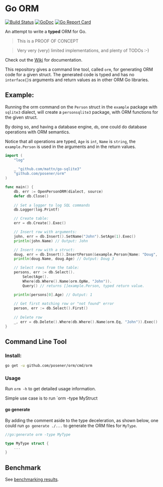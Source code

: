 # Go ORM

[![Build Status](https://travis-ci.org/posener/orm.svg?branch=master)](https://travis-ci.org/posener/orm)
[![GoDoc](https://godoc.org/github.com/posener/orm?status.svg)](http://godoc.org/github.com/posener/orm)
[![Go Report Card](https://goreportcard.com/badge/github.com/posener/orm)](https://goreportcard.com/report/github.com/posener/orm)

An attempt to write a **typed** ORM for Go.

> This is a PROOF OF CONCEPT

> Very very (very) limited implementations, and plenty of TODOs :-)

Check out the [Wiki](https://github.com/posener/orm/wiki) for documentation.

This repository gives a command line tool, called `orm`, for generating
ORM code for a given struct. The generated code is typed and has no `interface{}`s arguments
and return values as in other ORM Go libraries.

## Example:

Running the orm command on the `Person` struct in the `example` package with `sqlite3` dialect, 
will create a `personsqlite3` package, with ORM functions for the given struct.

By doing so, and having a database engine, `db`, one could do database operations with
ORM semantics.

Notice that all operations are typed, `Age` is `int`, `Name` is `string`, the `example.Person`
is used in the arguments and in the return values.

```go
import (
	"log"
	
	_ "github.com/mattn/go-sqlite3"
	"github.com/posener/orm"
)

func main() {
    db, err := OpenPersonORM(dialect, source)
    defer db.Close()
    
    // Set a logger to log SQL commands
    db.Logger(log.Printf)

    // Create table:
    err = db.Create().Exec()

    // Insert row with arguments:
    john, err = db.Insert().SetName("John").SetAge(1).Exec()
    println(john.Name) // Output: John

    // Insert row with a struct:
    doug, err = db.Insert().InsertPerson(&example.Person{Name: "Doug", Age: 3}).Exec()
    println(doug.Name, doug.Age) // Output: Doug 3

    // Select rows from the table:
    persons, err := db.Select().
    	SelectAge().
        Where(db.Where().Name(orm.OpNe, "John")).
        Query() // returns []example.Person, typed return value.

    println(persons[0].Age) // Output: 1
    
    // Get first matching row or "not found" error
    person, err := db.Select().First()
    
    // Delete row
    _, err = db.Delete().Where(db.Where().Name(orm.Eq, "John")).Exec()
}
```

## Command Line Tool

### Install:

```bash
go get -u github.com/posener/orm/cmd/orm
```

### Usage

Run `orm -h` to get detailed usage information.

Simple use case is to run `orm -type MyStruct

#### go generate

By adding the comment aside to the type deceleration, as shown below, one could run `go generate ./...`
to generate the ORM files for `MyType`.

```go
//go:generate orm -type MyType

type MyType struct {
	...
}
```

## Benchmark

See [benchmarking results](./bench).
